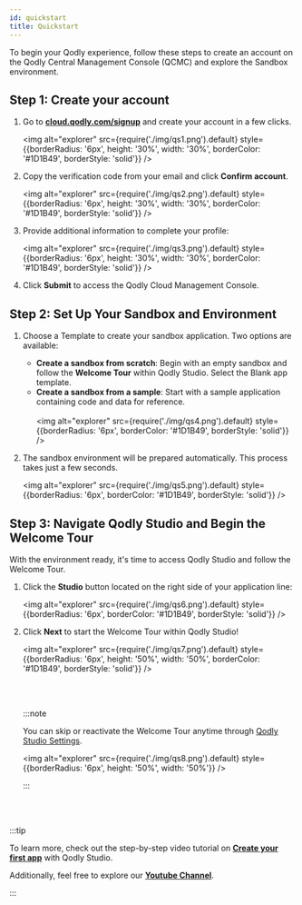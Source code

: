 ```yaml
---
id: quickstart
title: Quickstart
---
```


To begin your Qodly experience, follow these steps to create an account on the Qodly Central Management Console (QCMC) and explore the Sandbox environment.


## Step 1: Create your account

1. Go to [**cloud.qodly.com/signup**](https://cloud.qodly.com/signup) and create your account in a few clicks. 

    <img alt="explorer" src={require('./img/qs1.png').default} style={{borderRadius: '6px', height: '30%', width: '30%', borderColor: '#1D1B49', borderStyle: 'solid'}} />

2. Copy the verification code from your email and click **Confirm account**.

    <img alt="explorer" src={require('./img/qs2.png').default} style={{borderRadius: '6px', height: '30%', width: '30%', borderColor: '#1D1B49', borderStyle: 'solid'}} />

3. Provide additional information to complete your profile:

    <img alt="explorer" src={require('./img/qs3.png').default} style={{borderRadius: '6px', height: '30%', width: '30%', borderColor: '#1D1B49', borderStyle: 'solid'}} />

4. Click **Submit** to access the Qodly Cloud Management Console.


## Step 2: Set Up Your Sandbox and Environment

1. Choose a Template to create your sandbox application. Two options are available:

    - **Create a sandbox from scratch**: Begin with an empty sandbox and follow the **Welcome Tour** within Qodly Studio. Select the Blank app template.
    - **Create a sandbox from a sample**: Start with a sample application containing code and data for reference.
    <br/><br/>
    <img alt="explorer" src={require('./img/qs4.png').default} style={{borderRadius: '6px', borderColor: '#1D1B49', borderStyle: 'solid'}} />


2. The sandbox environment will be prepared automatically. This process takes just a few seconds.

    <img alt="explorer" src={require('./img/qs5.png').default} style={{borderRadius: '6px', borderColor: '#1D1B49', borderStyle: 'solid'}} />


## Step 3: Navigate Qodly Studio and Begin the Welcome Tour

With the environment ready, it's time to access Qodly Studio and follow the Welcome Tour.


1. Click the **Studio** button located on the right side of your application line:

    <img alt="explorer" src={require('./img/qs6.png').default} style={{borderRadius: '6px', borderColor: '#1D1B49', borderStyle: 'solid'}} />

2. Click **Next** to start the Welcome Tour within Qodly Studio!

    <img alt="explorer" src={require('./img/qs7.png').default} style={{borderRadius: '6px', height: '50%', width: '50%', borderColor: '#1D1B49', borderStyle: 'solid'}} />

    <br/><br/>

    :::note

    You can skip or reactivate the Welcome Tour anytime through [Qodly Studio Settings](../studio/settings.md#activate-welcome-tour). 

    <img alt="explorer" src={require('./img/qs8.png').default} style={{borderRadius: '6px', height: '50%', width: '50%'}} />

    :::

<br/><br/>

:::tip

To learn more, check out the step-by-step video tutorial on [**Create your first app**](xxxx) with Qodly Studio.

Additionally, feel free to explore our [**Youtube Channel**](https://www.youtube.com/channel/UCLNHKvjJQZ_5D1ziskba6jg). 

:::